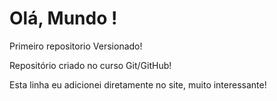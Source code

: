 # Olá, Mundo !
 Primeiro repositorio Versionado!

 Repositório criado no curso Git/GitHub!
 
 Esta linha eu adicionei diretamente no site, muito interessante!
